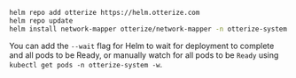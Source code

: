 ```bash
helm repo add otterize https://helm.otterize.com
helm repo update
helm install network-mapper otterize/network-mapper -n otterize-system --create-namespace
```
You can add the `--wait` flag for Helm to wait for deployment to complete and all pods to be Ready, or manually watch for all pods to be `Ready` using `kubectl get pods -n otterize-system -w`.